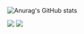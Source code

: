 ![Anurag's GitHub stats](https://github-readme-stats.vercel.app/api?username=ssshotaro44&show_icons=true&theme=radical)

![](https://github-profile-summary-cards.vercel.app/api/cards/repos-per-language?username=ssshotaro44&theme=radical)
![](https://github-profile-summary-cards.vercel.app/api/cards/most-commit-language?username=ssshotaro44&theme=radical)
